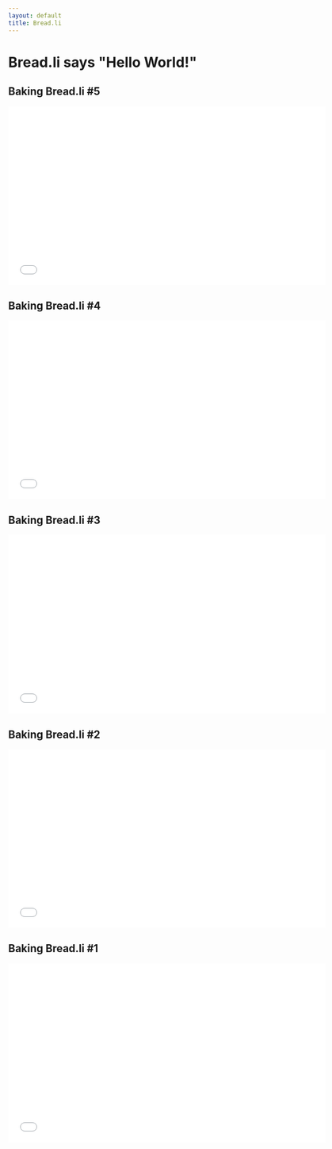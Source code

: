 ```yaml
---
layout: default
title: Bread.li
---
```


# Bread.li says "Hello World!"

## Baking Bread.li #5

<iframe width="640" height="360" src="//www.youtube.com/embed/HUzILGRofvw" frameborder="0" allowfullscreen></iframe>

## Baking Bread.li #4

<iframe width="640" height="360" src="//www.youtube.com/embed/yBLMTvQBckQ" frameborder="0" allowfullscreen></iframe>

## Baking Bread.li #3

<iframe width="640" height="360" src="//www.youtube.com/embed/DhHsh1JJFvM" frameborder="0" allowfullscreen></iframe>

## Baking Bread.li #2

<iframe width="640" height="360" src="//www.youtube.com/embed/haSWaNGqTKE" frameborder="0" allowfullscreen></iframe>

## Baking Bread.li #1

<iframe width="640" height="360" src="//www.youtube.com/embed/p1jrk6btiCw" frameborder="0" allowfullscreen></iframe>

